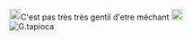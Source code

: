 <img src="https://static.wikia.nocookie.net/tintinfr/images/7/7d/San.png/revision/latest?cb=20181122080742&path-prefix=fr" width="20"/>C'est pas très très gentil d'etre méchant <img src="https://static.wikia.nocookie.net/tintinfr/images/7/7d/San.png/revision/latest?cb=20181122080742&path-prefix=fr" width="20"/>
<br>
![G.tapioca](https://qph.cf2.quoracdn.net/main-qimg-f5e38a6454857ff6b7afb7d0c5442508-pjlq)<br>
